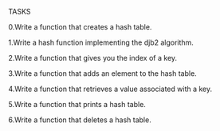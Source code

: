 TASKS

0.Write a function that creates a hash table.

1.Write a hash function implementing the djb2 algorithm.

2.Write a function that gives you the index of a key.

3.Write a function that adds an element to the hash table.

4.Write a function that retrieves a value associated with a key.

5.Write a function that prints a hash table.

6.Write a function that deletes a hash table.



